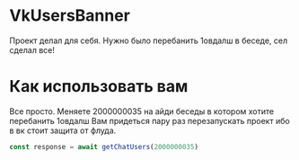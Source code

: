 # VkUsersBanner

Проект делал для себя. Нужно было перебанить 1овдалш в беседе, сел сделал все!

# Как использовать вам
 Все просто. Меняете 2000000035 на айди беседы в котором хотите перебанить 1овдалш
 Вам придеться пару раз перезапускать проект ибо в вк стоит защита от флуда.
 
 ```js
 const response = await getChatUsers(2000000035)
 ```
